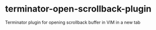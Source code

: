 # terminator-open-scrollback-plugin
Terminator plugin for opening scrollback buffer in VIM in a new tab
